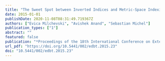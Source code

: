 ```yaml
---
title: "The Sweet Spot between Inverted Indices and Metric-Space Indexing for Top-K-List Similarity Search"
date: 2015-01-01
publishDate: 2020-11-08T08:31:49.719367Z
authors: ["Evica Milchevski", "Avishek Anand", "Sebastian Michel"]
publication_types: ["1"]
abstract: ""
featured: false
publication: "*Proceedings of the 18th International Conference on Extending Database Technology, EDBT 2015, Brussels, Belgium, March 23-27, 2015*"
url_pdf: "https://doi.org/10.5441/002/edbt.2015.23"
doi: "10.5441/002/edbt.2015.23"
---
```


